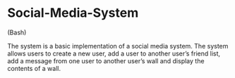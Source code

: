 # Social-Media-System

(Bash)

The system is a basic implementation of a social media system. The system allows users to create a new user, add a user to another user’s friend list, add a message from one user to another user’s wall and display the contents of a wall.
